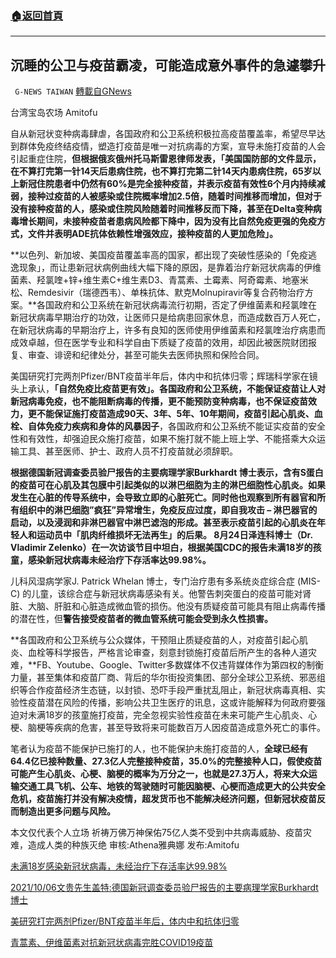###  [:house:返回首頁](https://github.com/ourhimalayas/txt)
---


## 沉睡的公卫与疫苗霸凌，可能造成意外事件的急遽攀升
` G-NEWS TAIWAN` [轉載自GNews](https://gnews.org/zh-hans/1581830/)

台湾宝岛农场 Amitofu

自从新冠状变种病毒肆虐，各国政府和公卫系统积极拉高疫苗覆盖率，希望尽早达到群体免疫终结疫情，塑造打疫苗是唯一对抗病毒的方案，宣导未施打疫苗的人会引起重症住院，**但根据俄亥俄州托马斯雷恩律师发表，「美国国防部的文件显示，在不算打完第一针14天后患病住院，也不算打完第二针14天内患病住院，65岁以上新冠住院患者中仍然有60%是完全接种疫苗，并表示疫苗有效性6个月内持续减弱，接种过疫苗的人被感染或住院概率增加2.5倍，随着时间推移而增加，但对于没有接种疫苗的人，感染或住院风险随着时间推移反而下降，甚至在Delta变种病毒增长期间，未接种疫苗者患病风险都下降中，因为没有比自然免疫更强的免疫方式，文件并表明ADE抗体依赖性增强效应，接种疫苗的人更加危险」。**

**以色列、新加坡、美国疫苗覆盖率高的国家，都出现了突破性感染的「免疫逃逸现象」，而让患新冠状病例曲线大幅下降的原因，是靠着治疗新冠状病毒的伊维菌素、羟氯喹+锌+维生素C+维生素D3、青蒿素、土霉素、阿奇霉素、地塞米松、Remdesivir（瑞德西韦）、单株抗体、默克Molnupiravir等复合药物治疗方案。**各国政府和公卫系统在新冠状病毒流行初期，否定了伊维菌素和羟氯喹在新冠状病毒早期治疗的功效，让医师只是给病患回家休息，而造成数百万人死亡，在新冠状病毒的早期治疗上，许多有良知的医师使用伊维菌素和羟氯喹治疗病患而成效卓越，但在医学专业和科学自由下质疑了疫苗的效用，却因此被医院财团报复、审查、诽谤和纪律处分，甚至可能失去医师执照和保险合同。

美国研究打完两剂Pfizer/BNT疫苗半年后，体内中和抗体归零；辉瑞科学家在镜头上承认，**「自然免疫比疫苗更有效」。各国政府和公卫系统，不能保证疫苗让人对新冠病毒免疫，也不能阻断病毒的传播，更不能预防变种病毒，也不保证疫苗效力，更不能保证施打疫苗造成90天、3年、5年、10年期间，疫苗引起心肌炎、血栓、自体免疫力疾病和身体的风暴因子**，各国政府和公卫系统不能证实疫苗的安全性和有效性，却强迫民众施打疫苗，如果不施打就不能上班上学、不能搭乘大众运输工具、甚至医师、护士、政府人员不打疫苗就必须辞职。

**根据德国新冠调查委员验尸报告的主要病理学家Burkhardt 博士表示，含有S蛋白的疫苗可在心肌及其包膜中引起类似的以淋巴细胞为主的淋巴细胞性心肌炎。如果发生在心脏的传导系统中，会导致立即的心脏死亡。同时他也观察到所有器官和所有组织中的淋巴细胞”疯狂”异常增生，免疫反应过度，即自我攻击 – 淋巴器官的启动，以及浸润和非淋巴器官中淋巴滤泡的形成。甚至表示疫苗引起的心肌炎在年轻人和运动员中「肌肉纤维损坏无法再生」的后果。 8月24日泽连科博士（Dr. Vladimir Zelenko）在一次访谈节目中坦白，根据美国CDC的报告未满18岁的孩童，感染新冠状病毒未经治疗下存活率达99.98%。**

儿科风湿病学家J. Patrick Whelan 博士，专门治疗患有多系统炎症综合症 (MIS-C) 的儿童，该综合症与新冠状病毒感染有关。他警告刺突蛋白的疫苗可能对肾脏、大脑、肝脏和心脏造成微血管的损伤。他没有质疑疫苗可能具有阻止病毒传播的潜在性，但**警告接受疫苗者的微血管系统可能会受到永久性损害。**

**各国政府和公卫系统与公众媒体，干预阻止质疑疫苗的人，对疫苗引起心肌炎、血栓等科学报告，严格言论审查，刻意封锁施打疫苗后所产生的各种人道灾难，**FB、Youtube、Google、Twitter多数媒体不仅违背媒体作为第四权的制衡力量，甚至集体和疫苗厂商、背后的华尔街投资集团、部分全球公卫系统、邪恶组织等合作疫苗经济生态链，以封锁、恐吓手段严重扰乱阻止，新冠状病毒真相、实验性疫苗潜在风险的传播，影响公共卫生医疗的讯息，这或许能解释为何政府要强迫对未满18岁的孩童施打疫苗，完全忽视实验性疫苗在未来可能产生心肌炎、心梗、脑梗等疾病的危害，甚至导致将来可能数百万人因疫苗造成意外死亡的事件。

笔者认为疫苗不能保护已施打的人，也不能保护未施打疫苗的人，**全球已经有64.4亿已接种数量、27.3亿人完整接种疫苗，35.0%的完整接种人口，假使疫苗可能产生心肌炎、心梗、脑梗的概率为万分之一，也就是27.3万人，将来大众运输交通工具飞机、公车、地铁的驾驶随时可能因脑梗、心梗而造成更大的公共安全危机，疫苗施打并没有解决疫情，超发货币也不能解决经济问题，但新冠状疫苗反而制造出更多问题与风险。**

本文仅代表个人立场
祈祷万佛万神保佑75亿人类不受到中共病毒威胁、疫苗灾难，造成人类的种族灭绝
审核:Athena雅典娜 发布:Amitofu

[未满18岁感染新冠状病毒，未经治疗下存活率达99.98%](https://gnews.org/zh-hant/1549580/)

[2021/10/06文贵先生盖特:德国新冠调查委员验尸报告的主要病理学家Burkhardt 博士](https://gettr.com/post/pdej5p192a)

[美研究打完两剂Pfizer/BNT疫苗半年后，体内中和抗体归零](https://gnews.org/zh-hant/1573153/)

[青蒿素、伊维菌素对抗新冠状病毒完胜COVID19疫苗](https://gnews.org/zh-hant/1539813/)
